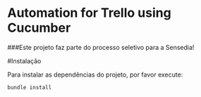 # Automation for Trello using Cucumber
###Este projeto faz parte do processo seletivo para a Sensedia!

#Instalação

Para instalar as dependências do projeto, por favor execute:
```` ruby
bundle install
````
